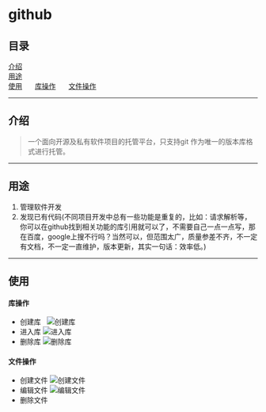 # github
## 目录  
[介绍](https://github.com/person-0/test/blob/master/test-Github.md#介绍)  
[用途](https://github.com/person-0/test/blob/master/test-Github.md#用途)  
[使用](https://github.com/person-0/test/blob/master/test-Github.md#使用)  
　[库操作](https://github.com/person-0/test/blob/master/test-Github.md#库操作)  
　[文件操作](https://github.com/person-0/test/blob/master/test-Github.md#文件操作)
***
## 介绍
> 一个面向开源及私有软件项目的托管平台，只支持git 作为唯一的版本库格式进行托管。
***
## 用途
1. 管理软件开发
2. 发现已有代码(不同项目开发中总有一些功能是重复的，比如：请求解析等，你可以在github找到相关功能的库引用就可以了，不需要自己一点一点写，那在百度，google上搜不行吗？当然可以，但范围太广，质量参差不齐，不一定有文档，不一定一直维护，版本更新，其实一句话：效率低。)
***
## 使用
#### 库操作
- 创建库  
![创建库](https://github.com/person-0/images/blob/master/github/%E5%88%9B%E5%BB%BA%E5%BA%93.PNG)
- 进入库
![进入库](https://github.com/person-0/images/blob/master/github/%E8%BF%9B%E5%85%A5%E5%BA%93.PNG)
- 删除库
![删除库]()
#### 文件操作
- 创建文件
![创建文件](https://github.com/person-0/images/blob/master/github/%E5%88%9B%E5%BB%BA%E6%96%87%E4%BB%B6.PNG)
- 编辑文件
![编辑文件](https://github.com/person-0/images/blob/master/github/%E7%BC%96%E8%BE%91%E6%96%87%E4%BB%B6.PNG)
- 删除文件
#### 
